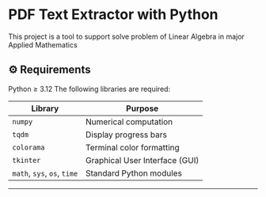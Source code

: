 # PDF Text Extractor with Python 

This project is a tool to support solve problem of Linear Algebra in major Applied Mathematics 

## ⚙️ Requirements

Python ≥ 3.12
The following libraries are required:

| Library        | Purpose                            |
|----------------|-------------------------------------|
| `numpy`        | Numerical computation               |
| `tqdm`         | Display progress bars               |
| `colorama`     | Terminal color formatting           |
| `tkinter`      | Graphical User Interface (GUI)      |
| `math`, `sys`, `os`, `time` | Standard Python modules|

---
